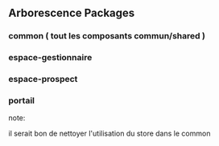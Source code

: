 ## Arborescence Packages

### common ( tout les composants commun/shared )
### espace-gestionnaire
### espace-prospect
### portail

note: 

il serait bon de nettoyer l'utilisation du store dans le common